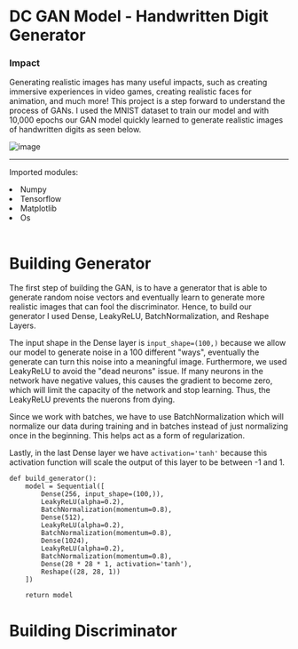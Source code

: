 # DC GAN Model - Handwritten Digit Generator

### Impact 
Generating realistic images has many useful impacts, such as creating immersive experiences in video games, creating realistic faces for animation, and much more! This project is a step forward to understand the process of  GANs. I used the MNIST dataset to train our model and with 10,000 epochs our GAN model quickly learned to generate realistic images of handwritten digits as seen below.

![image](https://github.com/user-attachments/assets/c2c00c1f-95e5-4165-8baa-8b438e0c8376)

<hr>

Imported modules:
<li>Numpy</li>
<li>Tensorflow</li>
<li>Matplotlib</li>
<li>Os</li>

<br>

# Building Generator

The first step of building the GAN, is to have a generator that is able to generate random noise vectors and eventually learn to generate more realistic images that can fool the discriminator. Hence, to build our 
generator I used Dense, LeakyReLU, BatchNormalization, and Reshape Layers. 

The input shape in the Dense layer is ```input_shape=(100,)``` because we allow our model to generate noise in a 100 different "ways", eventually the generate can turn this noise into a meaningful image. Furthermore, we used LeakyReLU to avoid the "dead neurons" issue. If many neurons in the network have negative values, this causes the gradient to become zero, which will limit the capacity of the network and stop learning. Thus, the LeakyReLU prevents the nuerons from dying.

Since we work with batches, we have to use BatchNormalization which will normalize our data during training and in batches instead of just normalizing once in the beginning. This helps act as a form of regularization.

Lastly, in the last Dense layer we have ```activation='tanh'``` because this activation function will scale the output of this layer to be between -1 and 1.

```
def build_generator():
    model = Sequential([
        Dense(256, input_shape=(100,)),
        LeakyReLU(alpha=0.2),
        BatchNormalization(momentum=0.8),
        Dense(512),
        LeakyReLU(alpha=0.2),
        BatchNormalization(momentum=0.8),
        Dense(1024),
        LeakyReLU(alpha=0.2),
        BatchNormalization(momentum=0.8),
        Dense(28 * 28 * 1, activation='tanh'),
        Reshape((28, 28, 1))
    ])

    return model
```

# Building Discriminator





